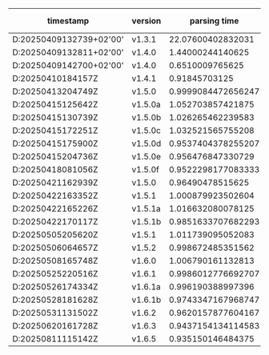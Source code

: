 
| timestamp | version | parsing time | parsing time (skip structures) |
| ----- | ----- | ----- | ----- |
|D:20250409132739+02'00'|v1.3.1|22.07600402832031|
|D:20250409132811+02'00'|v1.4.0|1.44000244140625|
|D:20250409142700+02'00'|v1.4.0|0.6510009765625|
|D:20250410184157Z|v1.4.1|0.91845703125|
|D:20250413204749Z|v1.5.0|0.9999084472656247|
|D:20250415125642Z|v1.5.0a|1.052703857421875|
|D:20250415130739Z|v1.5.0b|1.026265462239583|
|D:20250415172251Z|v1.5.0c|1.032521565755208|
|D:20250415175900Z|v1.5.0d|0.9537404378255207|
|D:20250415204736Z|v1.5.0e|0.956476847330729|
|D:20250418081056Z|v1.5.0f|0.9522298177083333|
|D:20250421162939Z|v1.5.0|0.96490478515625|
|D:20250422163352Z|v1.5.1|1.000879923502604|
|D:20250422165226Z|v1.5.1a|1.016632080078125|
|D:20250422170117Z|v1.5.1b|0.9851633707682293|
|D:20250505205620Z|v1.5.1|1.011739095052083|
|D:20250506064657Z|v1.5.2|0.998672485351562|
|D:20250508165748Z|v1.6.0|1.006790161132813|
|D:20250525220516Z|v1.6.1|0.9986012776692707|
|D:20250526174334Z|v1.6.1a|0.996190388997396|
|D:20250528181628Z|v1.6.1b|0.9743347167968747|0.4514821370442707|
|D:20250531131502Z|v1.6.2|0.9620157877604167|0.4517873128255207|
|D:20250620161728Z|v1.6.3|0.9437154134114583|0.44805908203125|
|D:20250811115142Z|v1.6.5|0.935150146484375|0.44464111328125|
